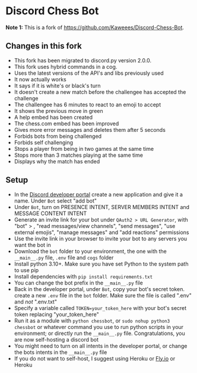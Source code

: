 # Discord Chess Bot

**Note 1:** This is a fork of https://github.com/Kaweees/Discord-Chess-Bot.

## Changes in this fork

- This fork has been migrated to discord.py version 2.0.0.
- This fork uses hybrid commands in a cog.
- Uses the latest versions of the API's and libs previously used
- It now actually works
- It says if it is white's or black's turn
- It doesn't create a new match before the challengee has accepted the challenge
- The challengee has 6 minutes to react to an emoji to accept
- It shows the previous move in green
- A help embed has been created
- The chess.com embed has been improved
- Gives more error messages and deletes them after 5 seconds
- Forbids bots from being challenged
- Forbids self challenging
- Stops a player from being in two games at the same time
- Stops more than 3 matches playing at the same time
- Displays why the match has ended

## Setup

- In the [Discord developer portal](https://discord.com/developers/applications) create a new application and give it a name. Under `Bot` select "add bot"
- Under `Bot`, turn on PRESENCE INTENT, SERVER MEMBERS INTENT and MESSAGE CONTENT INTENT
- Generate an invite link for your bot under `QAuth2 > URL Generator`, with "bot" > , "read messages/view channels", "send messages", "use external emojis", "manage messages" and "add reactions" permissions
- Use the invite link in your browser to invite your bot to any servers you want the bot in
- Download the `bot` folder to your environment, the one with the `__main__.py` file, `.env` file and `cogs` folder
- Install python 3.10+. Make sure you have set Python to the system path to use pip
- Install dependencies with `pip install requirements.txt`
- You can change the bot prefix in the `__main__.py` file
- Back in the developer portal, under `Bot`, copy your bot's secret token. create a new `.env` file in the `bot` folder. Make sure the file is called ".env" and _not_ ".env.txt"
- Specify a variable called `TOKEN=your_token_here` with your bot's secret token replacing "your_token_here"
- Run it as a module with `python chessbot`, or `sudo nohup python3 chessbot` or whatever command you use to run python scripts in your environment; or directly run the `__main__.py` file. Congratulations, you are now self-hosting a discord bot
- You might need to turn on all intents in the developer portal, or change the bots intents in the `__main__.py` file
- If you do not want to self-host, I suggest using Heroku or [Fly.io](https://fly.io/docs/getting-started/) or Heroku
